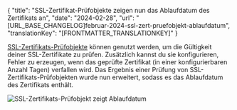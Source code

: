 {
  "title": "SSL-Zertifikat-Prüfobjekte zeigen nun das Ablaufdatum des Zertifikats an",
  "date": "2024-02-28",
  "url": "[URL_BASE_CHANGELOG]februar-2024-ssl-zert-pruefobjekt-ablaufdatum",
  "translationKey": "[FRONTMATTER_TRANSLATIONKEY]"
}

[SSL-Zertifikats-Prüfobjekte]([LINK_URL_1]) können genutzt werden, um die Gültigkeit deiner SSL-Zertifikate zu prüfen. Zusätzlich kannst du sie konfigurieren, Fehler zu erzeugen, wenn das geprüfte Zertifikat (in einer konfigurierbaren Anzahl Tagen) verfallen wird. Das Ergebnis einer Prüfung von SSL-Zertifikats-Prüfobjekten wurde nun erweitert, sodass es das Ablaufdatum des Zertifikats enthält.

![SSL-Zertifikats-Prüfobjekt zeigt Ablaufdatum]([LINK_URL_2])